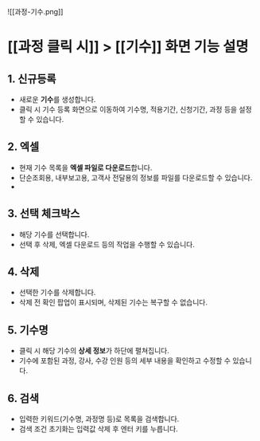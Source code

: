 ![[과정-기수.png]]

# [[과정 클릭 시]] > [[기수]] 화면 기능 설명

## 1. 신규등록
- 새로운 **기수**를 생성합니다.  
- 클릭 시 기수 등록 화면으로 이동하여 기수명, 적용기간, 신청기간, 과정 등을 설정할 수 있습니다.

#####

## 2. 엑셀
- 현재 기수 목록을 **엑셀 파일로 다운로드**합니다.  
- 단순조회용, 내부보고용, 고객사 전달용의 정보를 파일를 다운로드할 수 있습니다.
- 
## 3. 선택 체크박스
- 해당 기수를 선택합니다.  
- 선택 후 삭제, 엑셀 다운로드 등의 작업을 수행할 수 있습니다.

## 4. 삭제
- 선택한 기수를 삭제합니다.  
- 삭제 전 확인 팝업이 표시되며, 삭제된 기수는 복구할 수 없습니다.

## 5. 기수명
- 클릭 시 해당 기수의 **상세 정보**가 하단에 펼쳐집니다.  
- 기수에 포함된 과정, 강사, 수강 인원 등의 세부 내용을 확인하고 수정할 수 있습니다.

## 6. 검색
- 입력한 키워드(기수명, 과정명 등)로 목록을 검색합니다.  
- 검색 조건 초기화는 입력값 삭제 후 엔터 키를 누릅니다.

